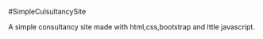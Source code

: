 #SimpleCulsultancySite

A simple consultancy site made with html,css,bootstrap and lttle javascript.
